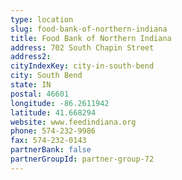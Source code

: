 ```yaml
---
type: location
slug: food-bank-of-northern-indiana
title: Food Bank of Northern Indiana
address: 702 South Chapin Street
address2: 
cityIndexKey: city-in-south-bend
city: South Bend
state: IN
postal: 46601
longitude: -86.2611942
latitude: 41.668294
website: www.feedindiana.org
phone: 574-232-9986
fax: 574-232-0143
partnerBank: false
partnerGroupId: partner-group-72
---
```

